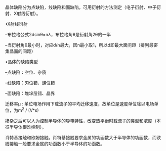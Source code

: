 晶体缺陷分为点缺陷，线缺陷和面缺陷。可用衍射的方法测定（电子衍射、中子衍射、X射线衍射）。





•X射线衍射

–布拉格公式2dsinθ=nλ，布拉格角θ是衍射角2θ的一半

–当衍射角θ最小时，对应d/n最大，因n最小取1，所以d即最大面间距（排列最密集晶面的间距）







•晶体的缺陷类型

–点缺陷：空位、杂质

–线缺陷：刃位错、螺位错

–面缺陷：堆垛层错、晶界















迁移率μ : 单位电场作用下载流子的平均迁移速度，故单位是速度单位除以电场单位，为m<sup>2</sup> / (V*s)



掺杂之后可以人为控制半导体的导电特性，改变热平衡时载流子的类型和浓度（本征半导体很难控制）。











肖特基接触和欧姆接触。肖特基接触要求金属的功函数大于半导体的功函数，而欧姆接触一般要求金属的功函数小于半导体的功函数。
